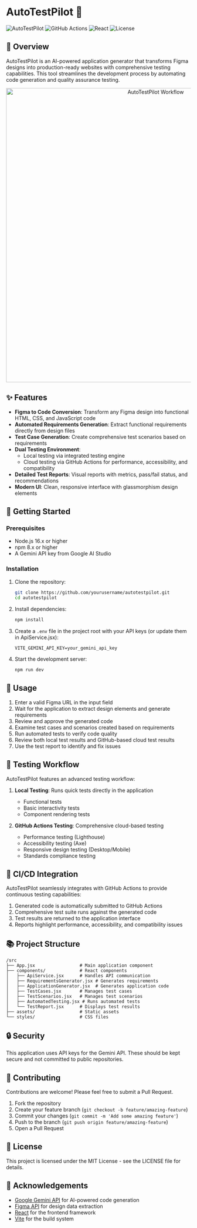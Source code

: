 # AutoTestPilot 🚀

![AutoTestPilot](https://img.shields.io/badge/Status-Beta-blue)
![GitHub Actions](https://img.shields.io/badge/CI/CD-GitHub_Actions-2088FF)
![React](https://img.shields.io/badge/React-18-61DAFB)
![License](https://img.shields.io/badge/License-MIT-green)

## 🌟 Overview

AutoTestPilot is an AI-powered application generator that transforms Figma designs into production-ready websites with comprehensive testing capabilities. This tool streamlines the development process by automating code generation and quality assurance testing.

<p align="center">
  <img src="docs/workflow.png" alt="AutoTestPilot Workflow" width="800">
</p>

## ✨ Features

- **Figma to Code Conversion**: Transform any Figma design into functional HTML, CSS, and JavaScript code
- **Automated Requirements Generation**: Extract functional requirements directly from design files
- **Test Case Generation**: Create comprehensive test scenarios based on requirements
- **Dual Testing Environment**: 
  - Local testing via integrated testing engine
  - Cloud testing via GitHub Actions for performance, accessibility, and compatibility
- **Detailed Test Reports**: Visual reports with metrics, pass/fail status, and recommendations
- **Modern UI**: Clean, responsive interface with glassmorphism design elements

## 🚀 Getting Started

### Prerequisites

- Node.js 16.x or higher
- npm 8.x or higher
- A Gemini API key from Google AI Studio

### Installation

1. Clone the repository:
   ```bash
   git clone https://github.com/yourusername/autotestpilot.git
   cd autotestpilot
   ```

2. Install dependencies:
   ```bash
   npm install
   ```

3. Create a `.env` file in the project root with your API keys (or update them in ApiService.jsx):
   ```
   VITE_GEMINI_API_KEY=your_gemini_api_key
   ```

4. Start the development server:
   ```bash
   npm run dev
   ```

## 🔧 Usage

1. Enter a valid Figma URL in the input field
2. Wait for the application to extract design elements and generate requirements
3. Review and approve the generated code
4. Examine test cases and scenarios created based on requirements
5. Run automated tests to verify code quality
6. Review both local test results and GitHub-based cloud test results
7. Use the test report to identify and fix issues

## 🧪 Testing Workflow

AutoTestPilot features an advanced testing workflow:

1. **Local Testing**: Runs quick tests directly in the application
   - Functional tests
   - Basic interactivity tests
   - Component rendering tests

2. **GitHub Actions Testing**: Comprehensive cloud-based testing
   - Performance testing (Lighthouse)
   - Accessibility testing (Axe)
   - Responsive design testing (Desktop/Mobile)
   - Standards compliance testing

## 🔄 CI/CD Integration

AutoTestPilot seamlessly integrates with GitHub Actions to provide continuous testing capabilities:

1. Generated code is automatically submitted to GitHub Actions
2. Comprehensive test suite runs against the generated code
3. Test results are returned to the application interface
4. Reports highlight performance, accessibility, and compatibility issues

## 📚 Project Structure

```
/src
├── App.jsx                 # Main application component
├── components/             # React components
│   ├── ApiService.jsx      # Handles API communication
│   ├── RequirementsGenerator.jsx # Generates requirements
│   ├── ApplicationGenerator.jsx  # Generates application code
│   ├── TestCases.jsx       # Manages test cases
│   ├── TestScenarios.jsx   # Manages test scenarios
│   ├── AutomatedTesting.jsx # Runs automated tests
│   └── TestReport.jsx      # Displays test results
├── assets/                 # Static assets
└── styles/                 # CSS files
```

## 🔒 Security

This application uses API keys for the Gemini API. These should be kept secure and not committed to public repositories.

## 🤝 Contributing

Contributions are welcome! Please feel free to submit a Pull Request.

1. Fork the repository
2. Create your feature branch (`git checkout -b feature/amazing-feature`)
3. Commit your changes (`git commit -m 'Add some amazing feature'`)
4. Push to the branch (`git push origin feature/amazing-feature`)
5. Open a Pull Request

## 📄 License

This project is licensed under the MIT License - see the LICENSE file for details.

## 🙏 Acknowledgements

- [Google Gemini API](https://ai.google.dev/docs) for AI-powered code generation
- [Figma API](https://www.figma.com/developers/api) for design data extraction
- [React](https://reactjs.org/) for the frontend framework
- [Vite](https://vitejs.dev/) for the build system
